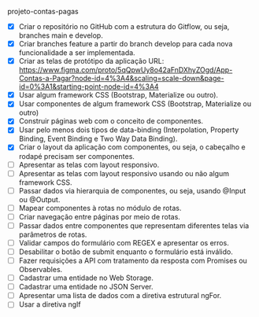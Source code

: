 projeto-contas-pagas

- [x] Criar o repositório no GitHub com a estrutura do Gitflow, ou seja, branches main e develop.
- [x] Criar branches feature a partir do branch develop para cada nova funcionalidade a ser implementada.
- [x] Criar as telas de protótipo da aplicação
      URL: https://www.figma.com/proto/5qQpwUy8o42aFnDXhyZOgd/App-Contas-a-Pagar?node-id=4%3A4&scaling=scale-down&page-id=0%3A1&starting-point-node-id=4%3A4
- [x] Usar algum framework CSS (Bootstrap, Materialize ou outro).
- [x] Usar componentes de algum framework CSS (Bootstrap, Materialize ou outro)
- [x] Construir páginas web com o conceito de componentes.
- [x] Usar pelo menos dois tipos de data-binding (Interpolation, Property Binding, Event Binding e Two Way Data Binding).
- [x] Criar o layout da aplicação com componentes, ou seja, o cabeçalho e rodapé precisam ser componentes.
- [ ] Apresentar as telas com layout responsivo.
- [ ] Apresentar as telas com layout responsivo usando ou não algum framework CSS.
- [ ] Passar dados via hierarquia de componentes, ou seja, usando @Input ou @Output.
- [ ] Mapear componentes à rotas no módulo de rotas.
- [ ] Criar navegação entre páginas por meio de rotas.
- [ ] Passar dados entre componentes que representam diferentes telas via parâmetros de rotas.
- [ ] Validar campos do formulário com REGEX e apresentar os erros.
- [ ] Desabilitar o botão de submit enquanto o formulário está inválido.
- [ ] Fazer requisições a API com tratamento da resposta com Promises ou Observables.
- [ ] Cadastrar uma entidade no Web Storage.
- [ ] Cadastrar uma entidade no JSON Server.
- [ ] Apresentar uma lista de dados com a diretiva estrutural ngFor.
- [ ] Usar a diretiva ngIf
